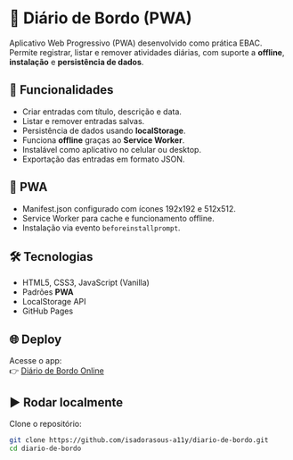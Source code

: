 # 📘 Diário de Bordo (PWA)

Aplicativo Web Progressivo (PWA) desenvolvido como prática EBAC.  
Permite registrar, listar e remover atividades diárias, com suporte a **offline**, **instalação** e **persistência de dados**.

## 🚀 Funcionalidades
- Criar entradas com título, descrição e data.
- Listar e remover entradas salvas.
- Persistência de dados usando **localStorage**.
- Funciona **offline** graças ao **Service Worker**.
- Instalável como aplicativo no celular ou desktop.
- Exportação das entradas em formato JSON.

## 📱 PWA
- Manifest.json configurado com ícones 192x192 e 512x512.
- Service Worker para cache e funcionamento offline.
- Instalação via evento `beforeinstallprompt`.

## 🛠 Tecnologias
- HTML5, CSS3, JavaScript (Vanilla)
- Padrões **PWA**
- LocalStorage API
- GitHub Pages

## 🌐 Deploy
Acesse o app:  
👉 [Diário de Bordo Online](https://isadorasous-a11y.github.io/diario-de-bordo/)

## ▶️ Rodar localmente
Clone o repositório:
```bash
git clone https://github.com/isadorasous-a11y/diario-de-bordo.git
cd diario-de-bordo
